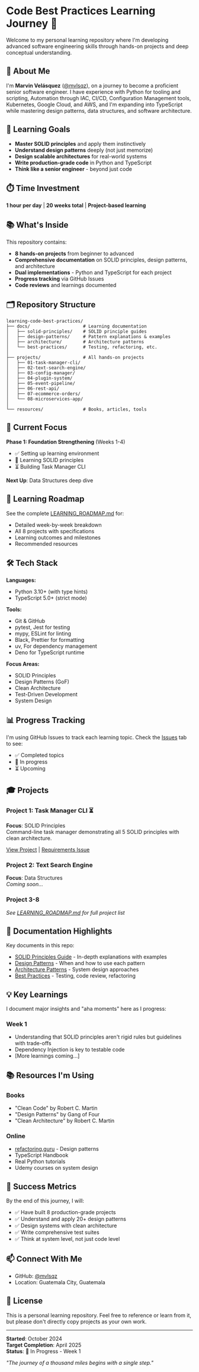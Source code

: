 # Code Best Practices Learning Journey 🎯

Welcome to my personal learning repository where I'm developing advanced software engineering skills through hands-on projects and deep conceptual understanding.

## 👤 About Me

I'm **Marvin Velásquez** ([@mvlsqz](https://github.com/mvlsqz)), on a journey to become a proficient senior software engineer. I have experience with Python for tooling and scripting, Automation through IAC, CI/CD, Configuration Management tools, Kubernetes, Google Cloud, and AWS, and I'm expanding into TypeScript while mastering design patterns, data structures, and software architecture.

## 🎯 Learning Goals

- **Master SOLID principles** and apply them instinctively
- **Understand design patterns** deeply (not just memorize)
- **Design scalable architectures** for real-world systems
- **Write production-grade code** in Python and TypeScript
- **Think like a senior engineer** - beyond just code

## ⏱️ Time Investment

**1 hour per day** | **20 weeks total** | **Project-based learning**

## 📚 What's Inside

This repository contains:
- **8 hands-on projects** from beginner to advanced
- **Comprehensive documentation** on SOLID principles, design patterns, and architecture
- **Dual implementations** - Python and TypeScript for each project
- **Progress tracking** via GitHub Issues
- **Code reviews** and learnings documented

## 🗂️ Repository Structure

```
learning-code-best-practices/
├── docs/                    # Learning documentation
│   ├── solid-principles/    # SOLID principle guides
│   ├── design-patterns/     # Pattern explanations & examples
│   ├── architecture/        # Architecture patterns
│   └── best-practices/      # Testing, refactoring, etc.
│
├── projects/                # All hands-on projects
│   ├── 01-task-manager-cli/
│   ├── 02-text-search-engine/
│   ├── 03-config-manager/
│   ├── 04-plugin-system/
│   ├── 05-event-pipeline/
│   ├── 06-rest-api/
│   ├── 07-ecommerce-orders/
│   └── 08-microservices-app/
│
└── resources/               # Books, articles, tools
```

## 🚀 Current Focus

**Phase 1: Foundation Strengthening** (Weeks 1-4)
- ✅ Setting up learning environment
- 🔄 Learning SOLID principles
- ⏳ Building Task Manager CLI

**Next Up**: Data Structures deep dive

## 📖 Learning Roadmap

See the complete [LEARNING_ROADMAP.md](./LEARNING_ROADMAP.md) for:
- Detailed week-by-week breakdown
- All 8 projects with specifications
- Learning outcomes and milestones
- Recommended resources

## 🛠️ Tech Stack

**Languages:**
- Python 3.10+ (with type hints)
- TypeScript 5.0+ (strict mode)

**Tools:**
- Git & GitHub
- pytest, Jest for testing
- mypy, ESLint for linting
- Black, Prettier for formatting
- uv, For dependency management
- Deno for TypeScript runtime

**Focus Areas:**
- SOLID Principles
- Design Patterns (GoF)
- Clean Architecture
- Test-Driven Development
- System Design

## 📊 Progress Tracking

I'm using GitHub Issues to track each learning topic. Check the [Issues](../../issues) tab to see:
- ✅ Completed topics
- 🔄 In progress
- ⏳ Upcoming

## 🎓 Projects

### Project 1: Task Manager CLI ⏳
**Focus**: SOLID Principles  
Command-line task manager demonstrating all 5 SOLID principles with clean architecture.

[View Project](./projects/01-task-manager-cli/) | [Requirements Issue](#)

### Project 2: Text Search Engine
**Focus**: Data Structures  
*Coming soon...*

### Project 3-8
*See [LEARNING_ROADMAP.md](./LEARNING_ROADMAP.md) for full project list*

## 📝 Documentation Highlights

Key documents in this repo:
- [SOLID Principles Guide](./docs/solid-principles/) - In-depth explanations with examples
- [Design Patterns](./docs/design-patterns/) - When and how to use each pattern
- [Architecture Patterns](./docs/architecture/) - System design approaches
- [Best Practices](./docs/best-practices/) - Testing, code review, refactoring

## 💡 Key Learnings

I document major insights and "aha moments" here as I progress:

### Week 1
- Understanding that SOLID principles aren't rigid rules but guidelines with trade-offs
- Dependency Injection is key to testable code
- [More learnings coming...]

## 📚 Resources I'm Using

### Books
- "Clean Code" by Robert C. Martin
- "Design Patterns" by Gang of Four
- "Clean Architecture" by Robert C. Martin

### Online
- [refactoring.guru](https://refactoring.guru) - Design patterns
- TypeScript Handbook
- Real Python tutorials
- Udemy courses on system design

## 🎯 Success Metrics

By the end of this journey, I will:
- ✅ Have built 8 production-grade projects
- ✅ Understand and apply 20+ design patterns
- ✅ Design systems with clean architecture
- ✅ Write comprehensive test suites
- ✅ Think at system level, not just code level

## 📫 Connect With Me

- GitHub: [@mvlsqz](https://github.com/mvlsqz)
- Location: Guatemala City, Guatemala

## 📄 License

This is a personal learning repository. Feel free to reference or learn from it, but please don't directly copy projects as your own work.

---

**Started**: October 2024  
**Target Completion**: April 2025  
**Status**: 🔄 In Progress - Week 1

*"The journey of a thousand miles begins with a single step."*
